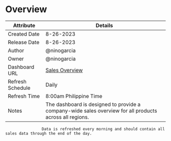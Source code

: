 # Overview

| Attribute         | Details                                                                                                 |
|-------------------|---------------------------------------------------------------------------------------------------------|
| Created Date      | 8-26-2023                                                                                               |
| Release Date      | 8-26-2023                                                                                               |
| Author            | @ninogarcia                                                                                             |
| Owner             | @ninogarcia                                                                                             |
| Dashboard URL     | [Sales Overview](https://tinyurl.com/Sales-Overview)                                                  |
| Refresh Schedule  | Daily                                                                                                   |
| Refresh Time      | 8:00am Philippine Time                                                                                  |
| Notes             | The dashboard is designed to provide a company-wide sales overview for all products across all regions.
                    Data is refreshed every morning and should contain all sales data through the end of the day.




